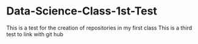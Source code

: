 # Data-Science-Class-1st-Test
This is a test for the creation of repositories in my first class
This is a third test to link with git hub
